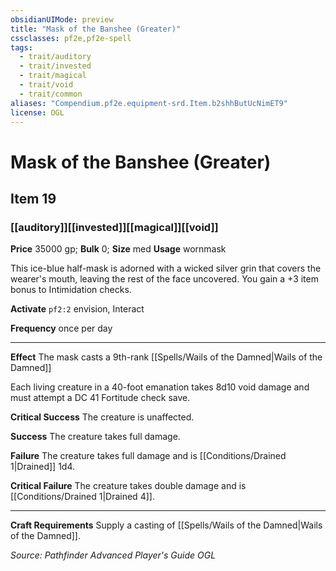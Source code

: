```yaml
---
obsidianUIMode: preview
title: "Mask of the Banshee (Greater)"
cssclasses: pf2e,pf2e-spell
tags:
  - trait/auditory
  - trait/invested
  - trait/magical
  - trait/void
  - trait/common
aliases: "Compendium.pf2e.equipment-srd.Item.b2shhButUcNimET9"
license: OGL
---
```

# Mask of the Banshee (Greater)
## Item 19
### [[auditory]][[invested]][[magical]][[void]]


**Price** 35000 gp; 
**Bulk** 0; **Size** med
**Usage** wornmask

This ice-blue half-mask is adorned with a wicked silver grin that covers the wearer's mouth, leaving the rest of the face uncovered. You gain a +3 item bonus to Intimidation checks.

**Activate** `pf2:2` envision, Interact

**Frequency** once per day

* * *

**Effect** The mask casts a 9th-rank [[Spells/Wails of the Damned|Wails of the Damned]]

Each living creature in a 40-foot emanation takes 8d10 void damage and must attempt a DC 41 Fortitude check save.

**Critical Success** The creature is unaffected.

**Success** The creature takes full damage.

**Failure** The creature takes full damage and is [[Conditions/Drained 1|Drained]] 1d4.

**Critical Failure** The creature takes double damage and is [[Conditions/Drained 1|Drained 4]].

* * *

**Craft Requirements** Supply a casting of [[Spells/Wails of the Damned|Wails of the Damned]].

*Source: Pathfinder Advanced Player's Guide*
*OGL*